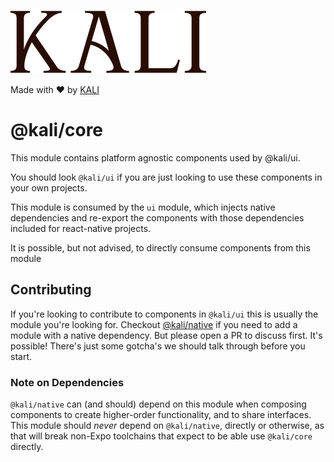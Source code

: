 ![Kali](../../images/logo.svg)

Made with ❤️ by [KALI](https://kali.day/)

# @kali/core

This module contains platform agnostic components used by @kali/ui.

You should look `@kali/ui` if you are just looking to use these components
in your own projects.

This module is consumed by the `ui` module, which injects native dependencies
and re-export the components with those dependencies included for react-native
projects.

It is possible, but not advised, to directly consume components from this module

## Contributing

If you're looking to contribute to components in `@kali/ui` this is usually
the module you're looking for. Checkout [@kali/native](../native/) if you
need to add a module with a native dependency. But please open a PR to discuss
first. It's possible! There's just some gotcha's we should talk through before
you start.

### Note on Dependencies

`@kali/native` can (and should) depend on this module when composing
components to create higher-order functionality, and to share interfaces. This
module should _never_ depend on `@kali/native`, directly or otherwise, as
that will break non-Expo toolchains that expect to be able use `@kali/core`
directly.
